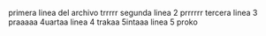 primera linea del archivo trrrrr
segunda linea 2 prrrrrr
tercera linea 3 praaaaa
4uartaa linea 4 trakaa
5intaaa linea 5 proko